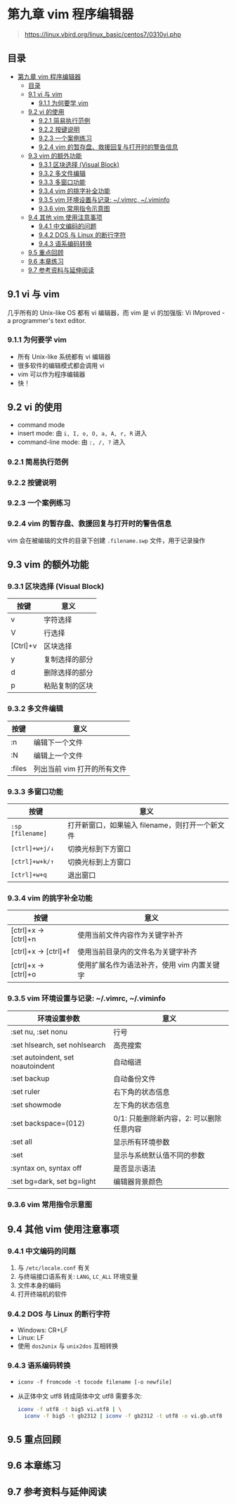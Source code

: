 # 第九章 vim 程序编辑器

> <https://linux.vbird.org/linux_basic/centos7/0310vi.php>

## 目录

- [第九章 vim 程序编辑器](#第九章-vim-程序编辑器)
  - [目录](#目录)
  - [9.1 vi 与 vim](#91-vi-与-vim)
    - [9.1.1 为何要学 vim](#911-为何要学-vim)
  - [9.2 vi 的使用](#92-vi-的使用)
    - [9.2.1 简易执行范例](#921-简易执行范例)
    - [9.2.2 按键说明](#922-按键说明)
    - [9.2.3 一个案例练习](#923-一个案例练习)
    - [9.2.4 vim 的暂存盘、救援回复与打开时的警告信息](#924-vim-的暂存盘救援回复与打开时的警告信息)
  - [9.3 vim 的额外功能](#93-vim-的额外功能)
    - [9.3.1 区块选择 (Visual Block)](#931-区块选择-visual-block)
    - [9.3.2 多文件编辑](#932-多文件编辑)
    - [9.3.3 多窗口功能](#933-多窗口功能)
    - [9.3.4 vim 的挑字补全功能](#934-vim-的挑字补全功能)
    - [9.3.5 vim 环境设置与记录: ~/.vimrc, ~/.viminfo](#935-vim-环境设置与记录-vimrc-viminfo)
    - [9.3.6 vim 常用指令示意图](#936-vim-常用指令示意图)
  - [9.4 其他 vim 使用注意事项](#94-其他-vim-使用注意事项)
    - [9.4.1 中文编码的问题](#941-中文编码的问题)
    - [9.4.2 DOS 与 Linux 的断行字符](#942-dos-与-linux-的断行字符)
    - [9.4.3 语系编码转换](#943-语系编码转换)
  - [9.5 重点回顾](#95-重点回顾)
  - [9.6 本章练习](#96-本章练习)
  - [9.7 参考资料与延伸阅读](#97-参考资料与延伸阅读)

## 9.1 vi 与 vim

几乎所有的 Unix-like OS 都有 vi 编辑器，而 vim 是 vi 的加强版: Vi IMproved - a
programmer's text editor.

### 9.1.1 为何要学 vim

- 所有 Unix-like 系统都有 vi 编辑器
- 很多软件的编辑模式都会调用 vi
- vim 可以作为程序编辑器
- 快！

## 9.2 vi 的使用

- command mode
- insert mode: 由 `i, I, o, O, a, A, r, R` 进入
- command-line mode: 由 `:, /, ?` 进入

### 9.2.1 简易执行范例

### 9.2.2 按键说明

### 9.2.3 一个案例练习

### 9.2.4 vim 的暂存盘、救援回复与打开时的警告信息

vim 会在被编辑的文件的目录下创建 `.filename.swp` 文件，用于记录操作

## 9.3 vim 的额外功能

### 9.3.1 区块选择 (Visual Block)

| 按键     | 意义           |
| -------- | -------------- |
| v        | 字符选择       |
| V        | 行选择         |
| [Ctrl]+v | 区块选择       |
| y        | 复制选择的部分 |
| d        | 删除选择的部分 |
| p        | 粘贴复制的区块 |

### 9.3.2 多文件编辑

| 按键   | 意义                        |
| ------ | --------------------------- |
| :n     | 编辑下一个文件              |
| :N     | 编辑上一个文件              |
| :files | 列出当前 vim 打开的所有文件 |

### 9.3.3 多窗口功能

| 按键             | 意义                                            |
| ---------------- | ----------------------------------------------- |
| `:sp [filename]` | 打开新窗口，如果输入 filename，则打开一个新文件 |
| `[ctrl]+w+j/↓`   | 切换光标到下方窗口                              |
| `[ctrl]+w+k/↑`   | 切换光标到上方窗口                              |
| `[ctrl]+w+q`     | 退出窗口                                        |

### 9.3.4 vim 的挑字补全功能

| 按键                 | 意义                                        |
| -------------------- | ------------------------------------------- |
| [ctrl]+x -> [ctrl]+n | 使用当前文件内容作为关键字补齐              |
| [ctrl]+x -> [ctrl]+f | 使用当前目录内的文件名为关键字补齐          |
| [ctrl]+x -> [ctrl]+o | 使用扩展名作为语法补齐，使用 vim 内置关键字 |

### 9.3.5 vim 环境设置与记录: ~/.vimrc, ~/.viminfo

| 环境设置参数                      | 意义                                     |
| --------------------------------- | ---------------------------------------- |
| :set nu, :set nonu                | 行号                                     |
| :set hlsearch, set nohlsearch     | 高亮搜索                                 |
| :set autoindent, set noautoindent | 自动缩进                                 |
| :set backup                       | 自动备份文件                             |
| :set ruler                        | 右下角的状态信息                         |
| :set showmode                     | 左下角的状态信息                         |
| :set backspace=(012)              | 0/1: 只能删除新内容，2: 可以删除任意内容 |
| :set all                          | 显示所有环境参数                         |
| :set                              | 显示与系统默认值不同的参数               |
| :syntax on, syntax off            | 是否显示语法                             |
| :set bg=dark, set bg=light        | 编辑器背景颜色                           |

### 9.3.6 vim 常用指令示意图

## 9.4 其他 vim 使用注意事项

### 9.4.1 中文编码的问题

1. 与 `/etc/locale.conf` 有关
2. 与终端接口语系有关: `LANG`, `LC_ALL` 环境变量
3. 文件本身的编码
4. 打开终端机的软件

### 9.4.2 DOS 与 Linux 的断行字符

- Windows: CR+LF
- Linux: LF
- 使用 `dos2unix` 与 `unix2dos` 互相转换

### 9.4.3 语系编码转换

- `iconv -f fromcode -t tocode filename [-o newfile]`
- 从正体中文 utf8 转成简体中文 utf8 需要多次:
  
  ```sh
  iconv -f utf8 -t big5 vi.utf8 | \
    iconv -f big5 -t gb2312 | iconv -f gb2312 -t utf8 -o vi.gb.utf8
  ```

## 9.5 重点回顾

## 9.6 本章练习

## 9.7 参考资料与延伸阅读
